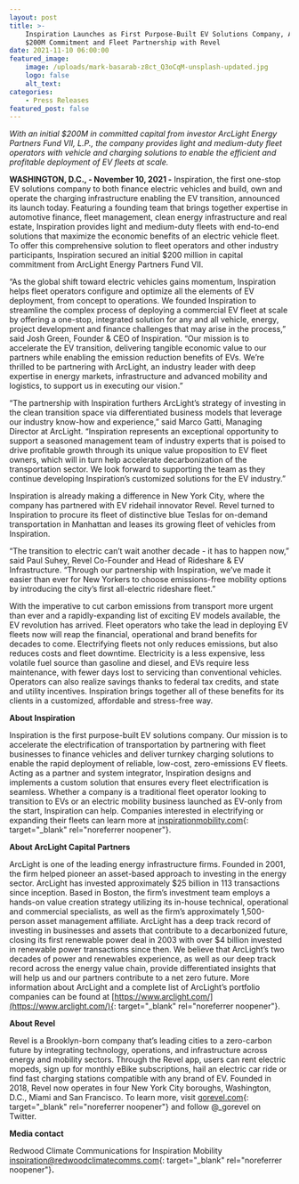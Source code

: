 ```yaml
---
layout: post
title: >-
    Inspiration Launches as First Purpose-Built EV Solutions Company, Announces
    $200M Commitment and Fleet Partnership with Revel
date: 2021-11-10 06:00:00
featured_image:
    image: /uploads/mark-basarab-z8ct_Q3oCqM-unsplash-updated.jpg
    logo: false
    alt_text:
categories:
    - Press Releases
featured_post: false
---
```

*With an initial $200M in committed capital from investor ArcLight Energy Partners Fund VII, L.P., the company provides light and medium-duty fleet operators with vehicle and charging solutions to enable the efficient and profitable deployment of EV fleets at scale.*

**WASHINGTON, D.C., - November 10, 2021 -** Inspiration, the first one-stop EV solutions company to both finance electric vehicles and build, own and operate the charging infrastructure enabling the EV transition, announced its launch today. Featuring a founding team that brings together expertise in automotive finance, fleet management, clean energy infrastructure and real estate, Inspiration provides light and medium-duty fleets with end-to-end solutions that maximize the economic benefits of an electric vehicle fleet. To offer this comprehensive solution to fleet operators and other industry participants, Inspiration secured an initial $200 million in capital commitment from ArcLight Energy Partners Fund VII.

“As the global shift toward electric vehicles gains momentum, Inspiration helps fleet operators configure and optimize all the elements of EV deployment, from concept to operations. We founded Inspiration to streamline the complex process of deploying a commercial EV fleet at scale by offering a one-stop, integrated solution for any and all vehicle, energy, project development and finance challenges that may arise in the process,” said Josh Green, Founder & CEO of Inspiration. “Our mission is to accelerate the EV transition, delivering tangible economic value to our partners while enabling the emission reduction benefits of EVs. We’re thrilled to be partnering with ArcLight, an industry leader with deep expertise in energy markets, infrastructure and advanced mobility and logistics, to support us in executing our vision.”

“The partnership with Inspiration furthers ArcLight’s strategy of investing in the clean transition space via differentiated business models that leverage our industry know-how and experience,” said Marco Gatti, Managing Director at ArcLight. “Inspiration represents an exceptional opportunity to support a seasoned management team of industry experts that is poised to drive profitable growth through its unique value proposition to EV fleet owners, which will in turn help accelerate decarbonization of the transportation sector. We look forward to supporting the team as they continue developing Inspiration’s customized solutions for the EV industry.”

Inspiration is already making a difference in New York City, where the company has partnered with EV ridehail innovator Revel. Revel turned to Inspiration to procure its fleet of distinctive blue Teslas for on-demand transportation in Manhattan and leases its growing fleet of vehicles from Inspiration.

“The transition to electric can’t wait another decade - it has to happen now,” said Paul Suhey, Revel Co-Founder and Head of Rideshare & EV Infrastructure. “Through our partnership with Inspiration, we’ve made it easier than ever for New Yorkers to choose emissions-free mobility options by introducing the city’s first all-electric rideshare fleet.”

With the imperative to cut carbon emissions from transport more urgent than ever and a rapidly-expanding list of exciting EV models available, the EV revolution has arrived. Fleet operators who take the lead in deploying EV fleets now will reap the financial, operational and brand benefits for decades to come. Electrifying fleets not only reduces emissions, but also reduces costs and fleet downtime. Electricity is a less expensive, less volatile fuel source than gasoline and diesel, and EVs require less maintenance, with fewer days lost to servicing than conventional vehicles. Operators can also realize savings thanks to federal tax credits, and state and utility incentives. Inspiration brings together all of these benefits for its clients in a customized, affordable and stress-free way.

**About Inspiration**

Inspiration is the first purpose-built EV solutions company. Our mission is to accelerate the electrification of transportation by partnering with fleet businesses to finance vehicles and deliver turnkey charging solutions to enable the rapid deployment of reliable, low-cost, zero-emissions EV fleets. Acting as a partner and system integrator, Inspiration designs and implements a custom solution that ensures every fleet electrification is seamless. Whether a company is a traditional fleet operator looking to transition to EVs or an electric mobility business launched as EV-only from the start, Inspiration can help. Companies interested in electrifying or expanding their fleets can learn more at [inspirationmobility.com](https://www.inspirationmobility.com/){: target="_blank" rel="noreferrer noopener"}.

**About ArcLight Capital Partners**

ArcLight is one of the leading energy infrastructure firms. Founded in 2001, the firm helped pioneer an asset-based approach to investing in the energy sector. ArcLight has invested approximately $25 billion in 113 transactions since inception. Based in Boston, the firm’s investment team employs a hands-on value creation strategy utilizing its in-house technical, operational and commercial specialists, as well as the firm’s approximately 1,500-person asset management affiliate. ArcLight has a deep track record of investing in businesses and assets that contribute to a decarbonized future, closing its first renewable power deal in 2003 with over $4 billion invested in renewable power transactions since then. We believe that ArcLight’s two decades of power and renewables experience, as well as our deep track record across the energy value chain, provide differentiated insights that will help us and our partners contribute to a net zero future. More information about ArcLight and a complete list of ArcLight’s portfolio companies can be found at [https://www.arclight.com/](https://www.arclight.com/){: target="_blank" rel="noreferrer noopener"}.

**About Revel**

Revel is a Brooklyn-born company that’s leading cities to a zero-carbon future by integrating technology, operations, and infrastructure across energy and mobility sectors. Through the Revel app, users can rent electric mopeds, sign up for monthly eBike subscriptions, hail an electric car ride or find fast charging stations compatible with any brand of EV. Founded in 2018, Revel now operates in four New York City boroughs, Washington, D.C., Miami and San Francisco. To learn more, visit [gorevel.com](http://gorevel.com/){: target="_blank" rel="noreferrer noopener"} and follow @\_gorevel on Twitter.

**Media contact**

Redwood Climate Communications for Inspiration Mobility [inspiration@redwoodclimatecomms.com](mailto:inspirationmobility@redwoodclimatecomms.com){: target="_blank" rel="noreferrer noopener"}**.**
